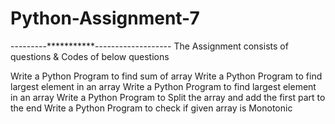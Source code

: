 # Python-Assignment-7
---------***********-------------------
The Assignment consists of questions & Codes of below questions

Write a Python Program to find sum of array
Write a Python Program to find largest element in an array
Write a Python Program to find largest element in an array
Write a Python Program to Split the array and add the first part to the end
Write a Python Program to check if given array is Monotonic

